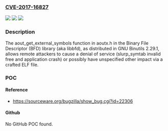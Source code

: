 ### [CVE-2017-16827](https://cve.mitre.org/cgi-bin/cvename.cgi?name=CVE-2017-16827)
![](https://img.shields.io/static/v1?label=Product&message=n%2Fa&color=blue)
![](https://img.shields.io/static/v1?label=Version&message=n%2Fa&color=blue)
![](https://img.shields.io/static/v1?label=Vulnerability&message=n%2Fa&color=brighgreen)

### Description

The aout_get_external_symbols function in aoutx.h in the Binary File Descriptor (BFD) library (aka libbfd), as distributed in GNU Binutils 2.29.1, allows remote attackers to cause a denial of service (slurp_symtab invalid free and application crash) or possibly have unspecified other impact via a crafted ELF file.

### POC

#### Reference
- https://sourceware.org/bugzilla/show_bug.cgi?id=22306

#### Github
No GitHub POC found.

